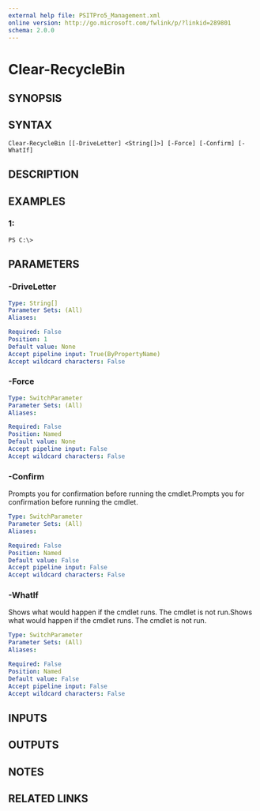 ```yaml
---
external help file: PSITPro5_Management.xml
online version: http://go.microsoft.com/fwlink/p/?linkid=289801
schema: 2.0.0
---
```


# Clear-RecycleBin
## SYNOPSIS

## SYNTAX

```
Clear-RecycleBin [[-DriveLetter] <String[]>] [-Force] [-Confirm] [-WhatIf]
```

## DESCRIPTION

## EXAMPLES

### 1:
```
PS C:\>
```

## PARAMETERS

### -DriveLetter
```yaml
Type: String[]
Parameter Sets: (All)
Aliases: 

Required: False
Position: 1
Default value: None
Accept pipeline input: True(ByPropertyName)
Accept wildcard characters: False
```

### -Force
```yaml
Type: SwitchParameter
Parameter Sets: (All)
Aliases: 

Required: False
Position: Named
Default value: None
Accept pipeline input: False
Accept wildcard characters: False
```

### -Confirm
Prompts you for confirmation before running the cmdlet.Prompts you for confirmation before running the cmdlet.

```yaml
Type: SwitchParameter
Parameter Sets: (All)
Aliases: 

Required: False
Position: Named
Default value: False
Accept pipeline input: False
Accept wildcard characters: False
```

### -WhatIf
Shows what would happen if the cmdlet runs.
The cmdlet is not run.Shows what would happen if the cmdlet runs.
The cmdlet is not run.

```yaml
Type: SwitchParameter
Parameter Sets: (All)
Aliases: 

Required: False
Position: Named
Default value: False
Accept pipeline input: False
Accept wildcard characters: False
```

## INPUTS

## OUTPUTS

## NOTES

## RELATED LINKS

